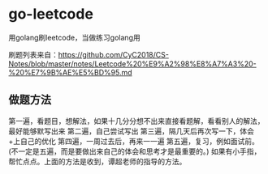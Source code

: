 # go-leetcode
用golang刷leetcode，当做练习golang用

刷题列表来自：https://github.com/CyC2018/CS-Notes/blob/master/notes/Leetcode%20%E9%A2%98%E8%A7%A3%20-%20%E7%9B%AE%E5%BD%95.md


## 做题方法
第一遍，看题目，想解法，如果十几分分想不出来直接看题解，看看别人的解法，最好能够默写出来
第二遍，自己尝试写出
第三遍，隔几天后再次写一下，体会+上自己的优化
第四遍，一周过去后，再来一一遍
第五遍，复习，例如面试前。 (不一定是五遍，而是要做出来自己的体会和思考才是最重要的。) 如果有小手指，帮忙点点。上面的方法是收到，谭超老师的指导的方法。
